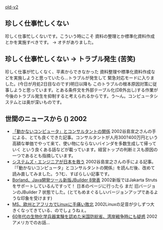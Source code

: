 [old-v2](ig021105-orig.html)

## 珍しく仕事忙しくない

珍しく仕事忙しくないです。こういう時にこそ 資料の整理とか標準化資料作成とかを実施すべきです。 → オチがありました。


## 珍しく仕事忙しくない → トラブル発生 (苦笑)

珍しく仕事が忙しくなく、平素からできなかった 資料整理や標準化資料作成などを実施しようと思っていたら…トラブルが発生して 緊急対応モードに入りました。(今日が月処2日目なのです)明日以降も このトラブルの根本原因対策に従事しようと思っています。とある条件文を外部テーブル化(DB外出し)する作業が今後のトラブル発生を抑制すると考えられるからです。う～ん。コンピュータシステムとは奥が深いものです。

## 世間のニュースから () 2002

* [「動かないコンピュータ」とコンサルタントの関係](http://itpro.nikkeibp.co.jp/free/ITPro/OPINION/20021030/1/)  2002谷島宣之さんの手による、とても良くできた記事。コンサルタントが人月300?400万円という高額な単価でやって来て、使い物にならないバインダを多数生成して帰っていく という良くある話などが載っています。経営トップの判断ミスも原因の一つであるとも指摘しています。
* [システムズ・エンジニアが日本を救う](http://itpro.nikkeibp.co.jp/free/ITPro/OPINION/20021002/1/)  2002谷島宣之さんの手による記事。『「動かないコンピュータ」とコンサルタントの関係』を読んだ後、改めて読み直してみました。う?む、すばらしい記事です。
* [Borland、Java開発ツール新版JBuilder 8発表](http://www.zdnet.co.jp/news/0211/05/nebt_13.html)  2002新版ではJakarta Strutsをサポートしているんですって！ 日本のページに行ったら まだ 旧バージョンのJBuilder 7 状態でした。(とてもめまぐるしいバージョンアップであるような印象を受けます)
* [MS、欧州とアフリカでLinuxに手痛い敗北](http://www.zdnet.co.jp/news/0211/05/nebt_16.html)  2002Linuxの足音が少しずつ大きくなってきている、のでしょうねぇ。
* [60年代の生物化学兵器実験を認めた米国防総省、湾岸戦争時にも疑惑](http://www.hotwired.co.jp/news/news/20021031203.html)  2002アメリカでのお話…